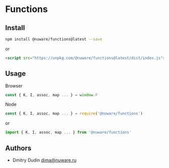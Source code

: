 # Functions

## Install

```bash
npm install @nuware/functions@latest --save
```
or

```html
<script src="https://unpkg.com/@nuware/functions@latest/dist/index.js"></script>
```

## Usage

Browser

```javascript
const { K, I, assoc, map ... } = window.F
```

Node

```javascript
const { K, I, assoc, map ... } = require('@nuware/functions')
```

or

```javascript
import { K, I, assoc, map ... } from '@nuware/functions'
```

## Authors

* Dmitry Dudin <dima@nuware.ru>
